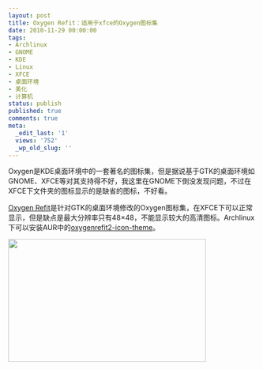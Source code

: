 ```yaml
---
layout: post
title: Oxygen Refit：适用于xfce的Oxygen图标集
date: 2010-11-29 00:00:00
tags:
- Archlinux
- GNOME
- KDE
- Linux
- XFCE
- 桌面环境
- 美化
- 计算机
status: publish
published: true
comments: true
meta:
  _edit_last: '1'
  views: '752'
  _wp_old_slug: ''
---
```

Oxygen是KDE桌面环境中的一套著名的图标集，但是据说基于GTK的桌面环境如GNOME、XFCE等对其支持得不好，我这里在GNOME下倒没发现问题，不过在XFCE下文件夹的图标显示的是缺省的图标，不好看。

<a href="http://gnome-look.org/content/show.php/Oxygen+Refit+2?content=79756">Oxygen Refit</a>是针对GTK的桌面环境修改的Oxygen图标集，在XFCE下可以正常显示，但是缺点是最大分辨率只有48×48，不能显示较大的高清图标。Archlinux下可以安装AUR中的<a href="http://aur.archlinux.org/packages.php?ID=18673">oxygenrefit2-icon-theme</a>。

<a href="http://picasaweb.google.com/lh/photo/cURosgqNAesp47LgLj4LpA?feat=embedwebsite"><img src="http://lh5.ggpht.com/_ceUJ_lBTHzc/TPJ4grT0drI/AAAAAAAABf0/R22H_Nv6kbA/s400/2010-11-28.23%3A33%3A01.-usr-share-icons-oxygen-256x256-places%20%28%E9%A1%AF%E7%A4%BA%E7%B8%AE%E5%9C%96%29%20.01.png" height="249" width="400" /></a>
